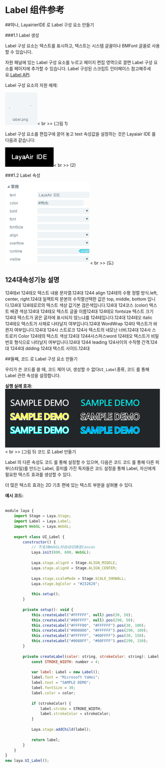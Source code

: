 # Label 组件参考



##하나, LayairierIDE 로 Label 구성 요소 만들기

###1.1 Label 생성

Label 구성 요소는 텍스트를 표시하고, 텍스트는 시스템 글꼴이나 BMFont 글꼴로 사용할 수 있습니다.

자원 패널에 있는 Label 구성 요소를 누르고 페이지 편집 영역으로 끌면 Label 구성 요소를 페이지에 추가할 수 있습니다.
Label 구성된 스크립트 인터페이스 참고해주세요.[Label API](http://layaair.ldc.layabox.com/api/index.html?category=Core&class=laya.ui.Label).

Label 구성 요소의 자원 예제:

​![图片0.png](img/1.png)< br >>
(그림 1)

Label 구성 요소를 편집구에 끌어 놓고 text 속성값을 설정하는 것은 Layaiair IDE 를 다음과 같습니다:

​![图片0.png](img/2.png)< br >>
(2)



 

 



###1.2 Label 속성

​![图片0.png](img/3.png)< br >>
(도)

124대**속성**기능 설명
----------------------------------------------------------------------------------------------------------------------------------------------------------------------------------------------------------------------
124테xt  124테오 텍스트 내용 문자열.124대
1244 align  124테의 수평 정렬 방식.left, center, right.124대
일렉트릭 문본의 수직렬선택한 값은 top, middle, bottom 입니다.124대
124테로르의 텍스트 색상 값기본 검은색입니다.124대
124코스 (color) 텍스트 배경 색상.124대
124테오  텍스트 글꼴 이름124대
124테오  fontsize 텍스트 크기124대
텍스트가 굵은 글자에 표시되지 않느냐를 124테입니다.124대
124테오 italic 124테오 텍스트가 사체로 나타날지 여부입니다.124대
WordWrap 124타 텍스트가 바뀐지 여부입니다.124대
124사 스트로크 124사 텍스트의 네모난 너비.124대
124사 스트로키 Color 124테의 텍스트 색상.124대
1244사스파스word 124테오 텍스트가 비밀번호 형식으로 나타날지 여부입니다.124대
1244 leading  124사이의 수직행 간격.124대
1244대 ddding 124대 텍스트 사이드.124대



 



##둘째, 코드 로 Label 구성 요소 만들기

우리가 쓴 코드를 쓸 때, 코드 제어 UI, 생성할 수 없다`UI_Label`종류, 코드 를 통해 Label 관련 속성을 설정합니다.

**실행 실례 효과:**
​![5](img/4.png)< br >>
(그림 5) 코드 로 Label 만들기

Label 의 다른 속성도 코드 를 통해 설정할 수 있으며, 다음은 코드 코드 를 통해 다른 피부(스타일)를 만드는 Label, 흥미를 가진 독자들은 코드 설정을 통해 Label, 자신에게 필요한 텍스트 효과를 생성할 수 있다.

더 많은 텍스트 효과는 2D 기초 편에 있는 텍스트 부분을 살펴볼 수 있다.

**예시 코드:**


```javascript

module laya {
	import Stage = Laya.Stage;
	import Label = Laya.Label;
	import WebGL = Laya.WebGL;

	export class UI_Label {
		constructor() {
			// 不支持WebGL时自动切换至Canvas
			Laya.init(800, 600, WebGL);

			Laya.stage.alignV = Stage.ALIGN_MIDDLE;
			Laya.stage.alignH = Stage.ALIGN_CENTER;

			Laya.stage.scaleMode = Stage.SCALE_SHOWALL;
			Laya.stage.bgColor = "#232628";

			this.setup();
		}

		private setup(): void {
			this.createLabel("#FFFFFF", null).pos(30, 50);
			this.createLabel("#00FFFF", null).pos(290, 50);
			this.createLabel("#FFFF00", "#FFFFFF").pos(30, 100);
			this.createLabel("#000000", "#FFFFFF").pos(290, 100);
			this.createLabel("#FFFFFF", "#00FFFF").pos(30, 150);
			this.createLabel("#0080FF", "#00FFFF").pos(290, 150);
		}

		private createLabel(color: string, strokeColor: string): Label {
			const STROKE_WIDTH: number = 4;

			var label: Label = new Label();
			label.font = "Microsoft YaHei";
			label.text = "SAMPLE DEMO";
			label.fontSize = 30;
			label.color = color;

			if (strokeColor) {
				label.stroke = STROKE_WIDTH;
				label.strokeColor = strokeColor;
			}

			Laya.stage.addChild(label);

			return label;
		}
	}
}
new laya.UI_Label();
```








 	